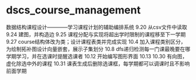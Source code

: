 # dscs_course_management
数据结构课程设计————学习课程计划的辅助编排系统
9.20 从csv文件中读取
9.24 建图，并构造边
9.25 课程分配与实现将超出学时限制的课程移至下一学期
9.27 course结构体改为类；设计课程表类并完成实现
10.4 加入课程类别区分，为绘制拓补图设计向量嵌套，展示子集划分
10.8 dfs递归检测每一门课最晚要在哪学期学习，并在选课时提醒选课者
10.12 开始编写图形界面
10.13
10.30 有向图，虚化除选中外的课程
10.31 课表生成后删除选课框，每学期都可以调课时且不影响前面学期